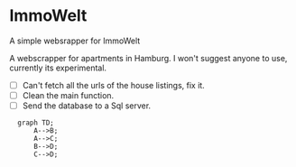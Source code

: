 # ImmoWelt
A simple websrapper for ImmoWelt


A webscrapper for apartments in Hamburg. I won't suggest anyone to use, currently its experimental.

- [ ] Can't fetch all the urls of the house listings, fix it.
- [ ] Clean the main function.
- [ ] Send the database to a Sql server.
```mermaid
  graph TD;
      A-->B;
      A-->C;
      B-->D;
      C-->D;
```
